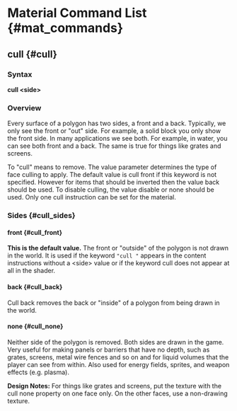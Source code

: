 # Material Command List {#mat_commands}

## cull {#cull}

### Syntax

**cull \<side\>**

### Overview

Every surface of a polygon has two sides, a front and a back. Typically,
we only see the front or "out" side. For example, a solid block you only
show the front side. In many applications we see both. For example, in
water, you can see both front and a back. The same is true for things
like grates and screens.

To "cull" means to remove. The value parameter determines the type of
face culling to apply. The default value is cull front if this keyword
is not specified. However for items that should be inverted then the
value back should be used. To disable culling, the value disable or none
should be used. Only one cull instruction can be set for the material.

### Sides {#cull_sides}

#### front {#cull_front}

**This is the default value.** The front or "outside" of the polygon is
not drawn in the world. It is used if the keyword `"cull "` appears in
the content instructions without a \<side\> value or if the keyword cull
does not appear at all in the shader.

#### back {#cull_back}

Cull back removes the back or "inside" of a polygon from being drawn in
the world.

#### none {#cull_none}

Neither side of the polygon is removed. Both sides are drawn in the
game. Very useful for making panels or barriers that have no depth, such
as grates, screens, metal wire fences and so on and for liquid volumes
that the player can see from within. Also used for energy fields,
sprites, and weapon effects (e.g. plasma).

**Design Notes:** For things like grates and screens, put the texture
with the cull none property on one face only. On the other faces, use a
non-drawing texture.
